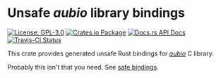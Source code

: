 # Unsafe _aubio_ library bindings

[![License: GPL-3.0](https://img.shields.io/badge/License-GPL--3.0-brightgreen.svg)](https://opensource.org/licenses/GPL-3.0)
[![Crates.io Package](https://img.shields.io/crates/v/aubio-sys.svg?style=popout)](https://crates.io/crates/aubio-sys)
[![Docs.rs API Docs](https://docs.rs/aubio-sys/badge.svg)](https://docs.rs/aubio-sys)
[![Travis-CI Status](https://travis-ci.com/katyo/aubio-rs.svg?branch=master)](https://travis-ci.com/katyo/aubio-rs)

This crate provides generated unsafe Rust bindings for [_aubio_](//github.com/aubio/aubio) C library.

Probably this isn't that you need. See [safe bindings](https://crates.io/crates/aubio-sys).
